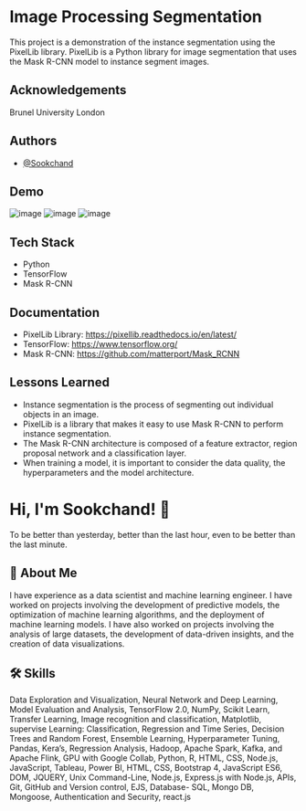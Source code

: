 
# Image Processing Segmentation

This project is a demonstration of the instance segmentation using the PixelLib library. PixelLib is a Python library for image segmentation that uses the Mask R-CNN model to instance segment images.
## Acknowledgements
Brunel University London
## Authors

- [@Sookchand](https://github.com/Sookchand)


## Demo

![image](https://user-images.githubusercontent.com/34344439/210010479-425ff6ff-ff96-465b-9c26-bc97743e6537.png)
![image](https://user-images.githubusercontent.com/34344439/210010582-f98d79f1-4bdb-4d61-99bc-87a74fad0ed9.png)
![image](https://user-images.githubusercontent.com/34344439/210010691-3a0da9c1-440b-4829-9835-e7c4d900cf8f.png)

## Tech Stack
- Python
- TensorFlow
- Mask R-CNN


## Documentation

- PixelLib Library: https://pixellib.readthedocs.io/en/latest/
- TensorFlow: https://www.tensorflow.org/
- Mask R-CNN: https://github.com/matterport/Mask_RCNN

## Lessons Learned

- Instance segmentation is the process of segmenting out individual objects in an image.
- PixelLib is a library that makes it easy to use Mask R-CNN to perform instance segmentation.
- The Mask R-CNN architecture is composed of a feature extractor, region proposal network and a classification layer.
- When training a model, it is important to consider the data quality, the hyperparameters and the model architecture.
# Hi, I'm Sookchand! 👋
To be better than yesterday, better than the last hour, even to be better than the last
minute.


## 🚀 About Me
I have experience as a data scientist and machine learning engineer. I have worked on
projects involving the development of predictive models, the optimization of machine
learning algorithms, and the deployment of machine learning models. I have also worked on
projects involving the analysis of large datasets, the development of data-driven insights,
and the creation of data visualizations.
## 🛠 Skills
Data Exploration and Visualization, Neural Network and Deep Learning, Model Evaluation
and Analysis, TensorFlow 2.0, NumPy, Scikit Learn, Transfer Learning, Image recognition and
classification, Matplotlib, supervise Learning: Classification, Regression and Time Series,
Decision Trees and Random Forest, Ensemble Learning, Hyperparameter Tuning, Pandas,
Kera’s, Regression Analysis, Hadoop, Apache Spark, Kafka, and Apache Flink, GPU with
Google Collab, Python, R, HTML, CSS, Node.js, JavaScript, Tableau, Power BI, HTML, CSS,
Bootstrap 4, JavaScript ES6, DOM, JQUERY, Unix Command-Line, Node.js, Express.js with Node.js,
APIs, Git, GitHub and Version control, EJS, Database- SQL, Mongo DB, Mongoose, Authentication and
Security, react.js

